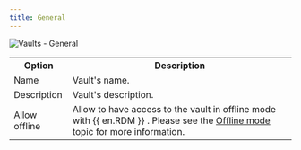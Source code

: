 ```yaml
---
title: General
---
```

![Vaults - General](/img/en/server/ServerOp8062.png)

<table>
	<tr>
		<th>
Option 
		</th>
		<th>
Description 
		</th>
	</tr>
	<tr>
		<td>
Name 
		</td>
		<td>
Vault's name. 
		</td>
	</tr>
	<tr>
		<td>
Description 
		</td>
		<td>
Vault's description. 
		</td>
	</tr>
	<tr>
		<td>
Allow offline 
		</td>
		<td>
Allow to have access to the vault in offline mode with {{ en.RDM }} . Please see the <a href="/https://help.remotedesktopmanager.com/datasource_offline.html" target="_blank">Offline mode</a> topic for more information. 
		</td>
	</tr>
</table>


